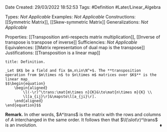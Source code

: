 <div class="topSpace"></div>

Date Created: 29/03/2022 18:52:53
Tags: #Definition #Later/Linear_Algebra

Types: _Not Applicable_
Examples: _Not Applicable_
Constructions: [[Symmetric Matrix]], [[Skew-symmetric Matrix]]
Generalizations: _Not Applicable_

Properties: [[Transposition anti-respects matrix multiplication]], [[Inverse of transpose is transpose of inverse]]
Sufficiencies: _Not Applicable_
Equivalences: [[Matrix representation of dual map is the transpose]]
Justifications: [[Transposition is a linear map]]

``` ad-Definition
title: Definition.

_Let $K$ be a field and fix $m,n\in\N^+$. The **transposition operation from $m\times n$ to $n\times m$ matrices over $K$** is the linear map_
$$\begin{equation}
    \begin{aligned}
        \l(-\r)^\trans:\mat{m\times n}{K}&\to\mat{n\times m}{K} \\
        \l[a_{ij}\r]&\mapsto\l[a_{ji}\r].
    \end{aligned}
\end{equation}$$

```

**Remark.** In other words, $A^\trans$ is the matrix with the rows and columns of $A$ interchanged in the same order. It follows then that $\l(\slot\r)^\trans$ is an involution.<span style="float:right;">$\blacklozenge$</span>
